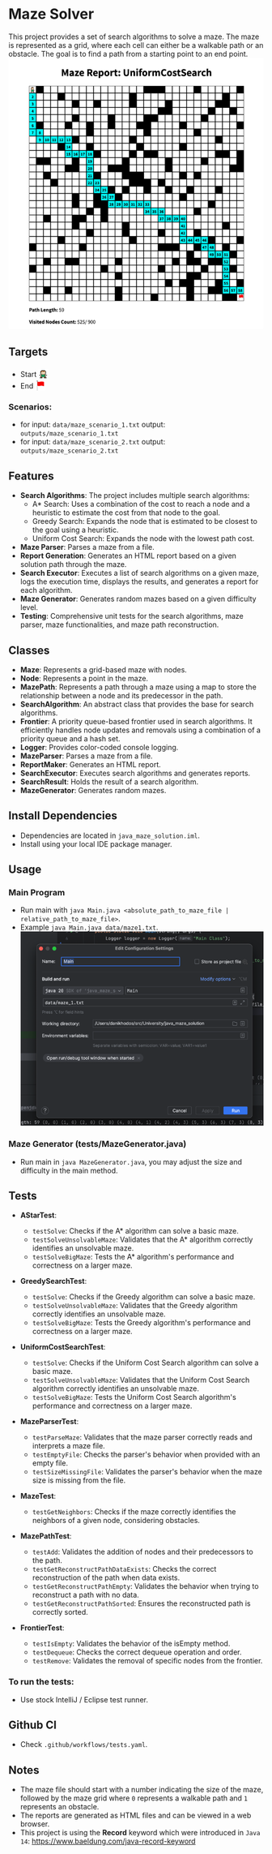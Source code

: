 # Maze Solver

This project provides a set of search algorithms to solve a maze. The maze is represented as a grid, where each cell can either be a walkable path or an obstacle. The goal is to find a path from a starting point to an end point.
![Maze](static/maze.png)

## Targets
- Start <img src="static/player.png" width="20px" height="20px" style="position:relative; top: 4px">
- End <img src="static/goal.png" width="20px" height="20px" style="position:relative; top: 4px">

### Scenarios:
- for input: `data/maze_scenario_1.txt` output: `outputs/maze_scenario_1.txt`
- for input: `data/maze_scenario_2.txt` output: `outputs/maze_scenario_2.txt`

## Features

- **Search Algorithms**: The project includes multiple search algorithms:
  - A* Search: Uses a combination of the cost to reach a node and a heuristic to estimate the cost from that node to the goal.
  - Greedy Search: Expands the node that is estimated to be closest to the goal using a heuristic.
  - Uniform Cost Search: Expands the node with the lowest path cost.
- **Maze Parser**: Parses a maze from a file.
- **Report Generation**: Generates an HTML report based on a given solution path through the maze.
- **Search Executor**: Executes a list of search algorithms on a given maze, logs the execution time, displays the results, and generates a report for each algorithm.
- **Maze Generator**: Generates random mazes based on a given difficulty level.
- **Testing**: Comprehensive unit tests for the search algorithms, maze parser, maze functionalities, and maze path reconstruction.

## Classes

- **Maze**: Represents a grid-based maze with nodes.
- **Node**: Represents a point in the maze.
- **MazePath**: Represents a path through a maze using a map to store the relationship between a node and its predecessor in the path.
- **SearchAlgorithm**: An abstract class that provides the base for search algorithms.
- **Frontier**: A priority queue-based frontier used in search algorithms. It efficiently handles node updates and removals using a combination of a priority queue and a hash set.
- **Logger**: Provides color-coded console logging.
- **MazeParser**: Parses a maze from a file.
- **ReportMaker**: Generates an HTML report.
- **SearchExecutor**: Executes search algorithms and generates reports.
- **SearchResult**: Holds the result of a search algorithm.
- **MazeGenerator**: Generates random mazes.

## Install Dependencies
- Dependencies are located in `java_maze_solution.iml`.
- Install using your local IDE package manager.

## Usage

### Main Program
- Run main with `java Main.java <absolute_path_to_maze_file | relative_path_to_maze_file>`.
- Example `java Main.java data/maze1.txt`.
  ![IntelliJ Runner](static/run.png)

### Maze Generator (tests/MazeGenerator.java)
- Run main in `java MazeGenerator.java`, you may adjust the size and difficulty in the main method.

## Tests
- **AStarTest**:
  - `testSolve`: Checks if the A* algorithm can solve a basic maze.
  - `testSolveUnsolvableMaze`: Validates that the A* algorithm correctly identifies an unsolvable maze.
  - `testSolveBigMaze`: Tests the A* algorithm's performance and correctness on a larger maze.

- **GreedySearchTest**:
  - `testSolve`: Checks if the Greedy algorithm can solve a basic maze.
  - `testSolveUnsolvableMaze`: Validates that the Greedy algorithm correctly identifies an unsolvable maze.
  - `testSolveBigMaze`: Tests the Greedy algorithm's performance and correctness on a larger maze.

- **UniformCostSearchTest**:
  - `testSolve`: Checks if the Uniform Cost Search algorithm can solve a basic maze.
  - `testSolveUnsolvableMaze`: Validates that the Uniform Cost Search algorithm correctly identifies an unsolvable maze.
  - `testSolveBigMaze`: Tests the Uniform Cost Search algorithm's performance and correctness on a larger maze.

- **MazeParserTest**:
  - `testParseMaze`: Validates that the maze parser correctly reads and interprets a maze file.
  - `testEmptyFile`: Checks the parser's behavior when provided with an empty file.
  - `testSizeMissingFile`: Validates the parser's behavior when the maze size is missing from the file.

- **MazeTest**:
  - `testGetNeighbors`: Checks if the maze correctly identifies the neighbors of a given node, considering obstacles.

- **MazePathTest**:
  - `testAdd`: Validates the addition of nodes and their predecessors to the path.
  - `testGetReconstructPathDataExists`: Checks the correct reconstruction of the path when data exists.
  - `testGetReconstructPathEmpty`: Validates the behavior when trying to reconstruct a path with no data.
  - `testGetReconstructPathSorted`: Ensures the reconstructed path is correctly sorted.
- **FrontierTest**:
  - `testIsEmpty`: Validates the behavior of the isEmpty method.
  - `testDequeue`: Checks the correct dequeue operation and order.
  - `testRemove`: Validates the removal of specific nodes from the frontier.

### To run the tests:

- Use stock IntelliJ / Eclipse test runner.

## Github CI
- Check `.github/workflows/tests.yaml`.

## Notes
- The maze file should start with a number indicating the size of the maze, followed by the maze grid where `0` represents a walkable path and `1` represents an obstacle.
- The reports are generated as HTML files and can be viewed in a web browser.
- This project is using the **Record** keyword which were introduced in `Java 14`: https://www.baeldung.com/java-record-keyword
